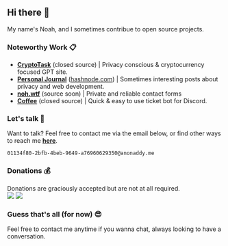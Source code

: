 ## Hi there 👋
My name's Noah, and I sometimes contribue to open source projects.


### Noteworthy Work 📋
* [**CryptoTask**](https://cryptotask.net) (closed source) | Privacy conscious & cryptocurrency focused GPT site.
* [**Personal Journal**](https://datznoah.me) ([hashnode.com](https://hashnode.com/@datznoah/joinme)) | Sometimes interesting posts about privacy and web development.
* [**noh.wtf**](https://noh.wtf) (source soon) | Private and reliable contact forms
* [**Coffee**](https://discord.ly/coffee) (closed source) | Quick & easy to use ticket bot for Discord.

### Let's talk 💬
Want to talk? Feel free to contact me via the email below, or find other ways to reach me [**here**](https://datznoah.me/contact).

```
01134f80-2bfb-4beb-9649-a76960629350@anonaddy.me
```

### Donations 💰
Donations are graciously accepted but are not at all required.</br>
[![](https://www.coinpayments.net/images/pub/buynow-wide-blue.png)](https://coinpayments.net/$datznoah)
[![](https://i.ibb.co/4YDy7Tg/ezgif-com-gif-maker.png)](https://en.liberapay.com/datznoah/donate)

### Guess that's all (for now) 😎
Feel free to contact me anytime if you wanna chat, always looking to have a conversation.

